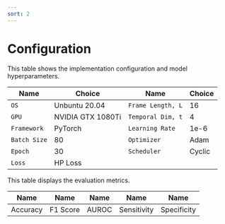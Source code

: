 ```yaml
---
sort: 2
---
```


# Configuration

This table shows the implementation configuration and model hyperparameters.

| Name         | Choice            | Name              | Choice |
|--------------|-------------------|-------------------|--------|
| `OS`         | Unbuntu 20.04     | `Frame Length, L` | 16     |
| `GPU`        | NVIDIA GTX 1080Ti | `Temporal Dim, t` | 4      |
| `Framework`  | PyTorch           | `Learning Rate`   | 1e-6   |
| `Batch Size` | 80                | `Optimizer`       | Adam   |
| `Epoch`      | 30                | `Scheduler`       | Cyclic |
| `Loss`       | HP Loss           |                   |        |

This table displays the evaluation metrics.

| Name     | Name     | Name  | Name        | Name        |
|----------|----------|-------|-------------|-------------|
| Accuracy | F1 Score | AUROC | Sensitivity | Specificity |

